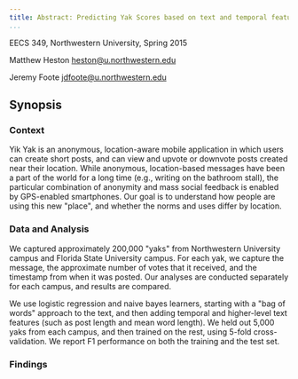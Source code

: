 ```yaml
---
title: Abstract: Predicting Yak Scores based on text and temporal features
...
```


EECS 349, Northwestern University, Spring 2015

Matthew Heston
<heston@u.northwestern.edu>

Jeremy Foote
<jdfoote@u.northwestern.edu>

Synopsis
----------

### Context ###
Yik Yak is an anonymous, location-aware
mobile application in which users can create short posts, and can view and
upvote or downvote posts created near their location. While anonymous,
location-based messages have been a part of the world for a long time (e.g.,
writing on the bathroom stall), the particular combination of anonymity and mass
social feedback is enabled by GPS-enabled smartphones. Our goal is to understand
how people are using this new "place", and whether the norms and uses differ
by location.

### Data and Analysis ###
We captured approximately 200,000 "yaks" from Northwestern University campus and Florida State University campus. For each yak, we capture the message, the approximate number of votes that it received, and the timestamp from when it was posted. Our analyses are conducted separately for each campus, and results are compared.

We use logistic regression and naive bayes learners, starting with a "bag of words" approach to the text, and then adding temporal and higher-level text features (such as post length and mean word length). We held out 5,000 yaks from each campus, and then trained on the rest, using 5-fold cross-validation. We report F1 performance on both the training and the test set.

### Findings ###
